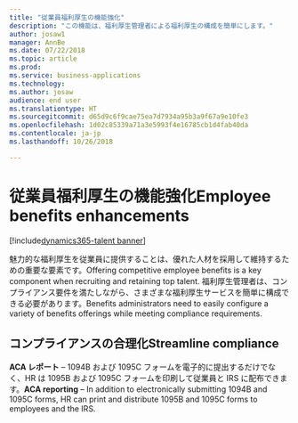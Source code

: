 ```yaml
---
title: "従業員福利厚生の機能強化"
description: "この機能は、福利厚生管理者による福利厚生の構成を簡単にします。"
author: josaw1
manager: AnnBe
ms.date: 07/22/2018
ms.topic: article
ms.prod: 
ms.service: business-applications
ms.technology: 
ms.author: josaw
audience: end user
ms.translationtype: HT
ms.sourcegitcommit: d65d9c6f9cae75ea7d7934a95b3a9f67a9e10fe3
ms.openlocfilehash: 1d02c85339a71a3e5993f4e16785cb1d4fab40da
ms.contentlocale: ja-jp
ms.lasthandoff: 10/26/2018

---
```


# <a name="employee-benefits-enhancements"></a><span data-ttu-id="b9e9a-103">従業員福利厚生の機能強化</span><span class="sxs-lookup"><span data-stu-id="b9e9a-103">Employee benefits enhancements</span></span>

[!include[dynamics365-talent banner](../includes/dynamics365-talent.md)]

<span data-ttu-id="b9e9a-104">魅力的な福利厚生を従業員に提供することは、優れた人材を採用して維持するための重要な要素です。</span><span class="sxs-lookup"><span data-stu-id="b9e9a-104">Offering competitive employee benefits is a key component when recruiting and retaining top talent.</span></span> <span data-ttu-id="b9e9a-105">福利厚生管理者は、コンプライアンス要件を満たしながら、さまざまな福利厚生サービスを簡単に構成できる必要があります。</span><span class="sxs-lookup"><span data-stu-id="b9e9a-105">Benefits administrators need to easily configure a variety of benefits offerings while meeting compliance requirements.</span></span> 

## <a name="streamline-compliance"></a><span data-ttu-id="b9e9a-106">コンプライアンスの合理化</span><span class="sxs-lookup"><span data-stu-id="b9e9a-106">Streamline compliance</span></span>

<span data-ttu-id="b9e9a-107">**ACA レポート** – 1094B および 1095C フォームを電子的に提出するだけでなく、HR は 1095B および 1095C フォームを印刷して従業員と IRS に配布できます。</span><span class="sxs-lookup"><span data-stu-id="b9e9a-107">**ACA reporting** – In addition to electronically submitting 1094B and 1095C forms, HR can print and distribute 1095B and 1095C forms to employees and the IRS.</span></span>

<!--
### Who uses this feature
This feature is intended for benefits administrators.
## Status
### Development status
In development
-->

